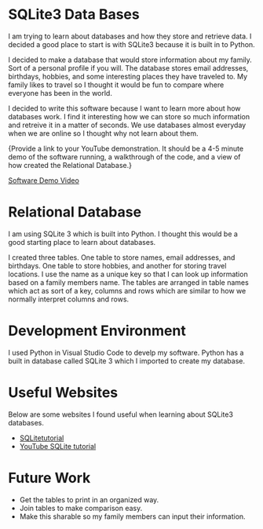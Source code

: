 # SQLite3 Data Bases

I am trying to learn about databases and how they store and retrieve data. I decided a good place to start is with SQLite3 because it is built in to Python.

I decided to make a database that would store information about my family. Sort of a personal profile if you will. The database stores email addresses, birthdays, hobbies, and some interesting places they have traveled to. My family likes to travel so I thought it would be fun to compare where everyone has been in the world.  

I decided to write this software because I want to learn more about how databases work. I find it interesting how we can store so much information and retreive it in a matter of seconds. We use databases almost everyday when we are online so I thought why not learn about them. 

{Provide a link to your YouTube demonstration.  It should be a 4-5 minute demo of the software running, a walkthrough of the code, and a view of how created the Relational Database.}

[Software Demo Video](https://youtu.be/OuF7nskNrTM)

# Relational Database

I am using SQLite 3 which is built into Python. I thought this would be a good starting place to learn about databases. 

I created three tables. One table to store names, email addresses, and birthdays. One table to store hobbies, and another for storing travel locations. I use the name as a unique key so that I can look up information based on a family members name. The tables are arranged in table names which act as sort of a key, columns and rows which are similar to how we normally interpret columns and rows. 

# Development Environment

I used Python in Visual Studio Code to develp my software. Python has a built in database called SQLite 3 which I imported to create my database.

# Useful Websites

Below are some websites I found useful when learning about SQLite3 databases.
* [SQLitetutorial](https://www.sqlitetutorial.net/)
* [YouTube SQLite tutorial](https://www.youtube.com/watch?v=pd-0G0MigUA)

# Future Work

* Get the tables to print in an organized way.
* Join tables to make comparison easy.
* Make this sharable so my family members can input their information.